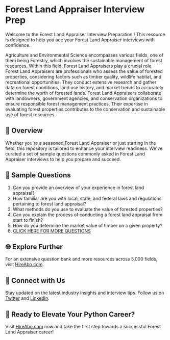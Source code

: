 # Forest Land Appraiser Interview Prep

Welcome to the Forest Land Appraiser Interview Preparation ! This resource is designed to help you ace your Forest Land Appraiser interviews with confidence.

Agriculture and Environmental Science encompasses various fields, one of them being Forestry, which involves the sustainable management of forest resources. Within this field, Forest Land Appraisers play a crucial role. Forest Land Appraisers are professionals who assess the value of forested properties, considering factors such as timber quality, wildlife habitat, and recreational opportunities. They conduct extensive research and gather data on forest conditions, land use history, and market trends to accurately determine the worth of forested lands. Forest Land Appraisers collaborate with landowners, government agencies, and conservation organizations to ensure responsible forest management practices. Their expertise in evaluating forest properties contributes to the conservation and sustainable use of forest resources.

## 🚀 Overview

Whether you're a seasoned Forest Land Appraiser or just starting in the field, this repository is tailored to enhance your interview readiness. We've curated a set of sample questions commonly asked in Forest Land Appraiser interviews to help you prepare and succeed.

## 📝 Sample Questions

1. Can you provide an overview of your experience in forest land appraisal?
2. How familiar are you with local, state, and federal laws and regulations pertaining to forest land appraisal?
3. What methods do you use to evaluate the value of forested properties?
4. Can you explain the process of conducting a forest land appraisal from start to finish?
5. How do you determine the market value of timber on a given property?
6. [CLICK HERE FOR MORE QUESTIONS](https://hireabo.com/job/10_2_26/Forest%20Land%20Appraiser)

## 🌐 Explore Further

For an extensive question bank and more resources across 5,000 fields, visit [HireAbo.com](https://www.hireabo.com).

## 📱 Connect with Us

Stay updated on the latest industry insights and interview tips. Follow us on [Twitter](https://twitter.com/hireabo) and [LinkedIn](https://www.linkedin.com/in/hire-abo-3609972a8/).

## 🚀 Ready to Elevate Your Python Career?

Visit [HireAbo.com](https://www.hireabo.com) now and take the first step towards a successful Forest Land Appraiser career!